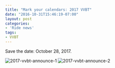 ```yaml
---
title: "Mark your calendars: 2017 VVBT"
date: "2016-10-31T15:46:19-07:00"
layout: post
categories:
- 'Ride news'
tags:
- VVBT
---
```


Save the date: October 28, 2017.

![2017-vvbt-announce-1](https://www.hdcycling.org/wp-content/uploads/2016/10/2017-vvbt-announce-1-300x191.jpg) ![2017-vvbt-announce-2](https://www.hdcycling.org/wp-content/uploads/2016/10/2017-vvbt-announce-2-300x192.jpg)